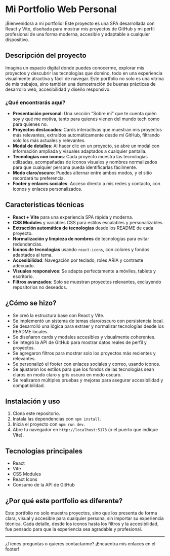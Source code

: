 # Mi Portfolio Web Personal

¡Bienvenido/a a mi portfolio! Este proyecto es una SPA desarrollada con React y Vite, diseñada para mostrar mis proyectos de GitHub y mi perfil profesional de una forma moderna, accesible y adaptable a cualquier dispositivo.

## Descripción del proyecto

Imagina un espacio digital donde puedes conocerme, explorar mis proyectos y descubrir las tecnologías que domino, todo en una experiencia visualmente atractiva y fácil de navegar. Este portfolio no solo es una vitrina de mis trabajos, sino también una demostración de buenas prácticas de desarrollo web, accesibilidad y diseño responsivo.

### ¿Qué encontrarás aquí?

- **Presentación personal**: Una sección "Sobre mí" que te cuenta quién soy y qué me motiva, tanto para quienes vienen del mundo tech como para quienes no.
- **Proyectos destacados**: Cards interactivas que muestran mis proyectos más relevantes, extraídos automáticamente desde mi GitHub, filtrando solo los más actuales y relevantes.
- **Modal de detalles**: Al hacer clic en un proyecto, se abre un modal con información ampliada y visuales adaptados a cualquier pantalla.
- **Tecnologías con íconos**: Cada proyecto muestra las tecnologías utilizadas, acompañadas de íconos visuales y nombres normalizados para que cualquier persona pueda identificarlas fácilmente.
- **Modo claro/oscuro**: Puedes alternar entre ambos modos, y el sitio recordará tu preferencia.
- **Footer y enlaces sociales**: Acceso directo a mis redes y contacto, con íconos y enlaces personalizados.

## Características técnicas

- **React + Vite** para una experiencia SPA rápida y moderna.
- **CSS Modules** y variables CSS para estilos escalables y personalizables.
- **Extracción automática de tecnologías** desde los README de cada proyecto.
- **Normalización y limpieza de nombres** de tecnologías para evitar redundancias.
- **Íconos de tecnologías** usando `react-icons`, con colores y fondos adaptados al tema.
- **Accesibilidad**: Navegación por teclado, roles ARIA y contraste adecuado.
- **Visuales responsivos**: Se adapta perfectamente a móviles, tablets y escritorio.
- **Filtros avanzados**: Solo se muestran proyectos relevantes, excluyendo repositorios no deseados.

## ¿Cómo se hizo?

- Se creó la estructura base con React y Vite.
- Se implementó un sistema de temas claro/oscuro con persistencia local.
- Se desarrolló una lógica para extraer y normalizar tecnologías desde los README locales.
- Se diseñaron cards y modales accesibles y visualmente coherentes.
- Se integró la API de GitHub para mostrar datos reales de perfil y proyectos.
- Se agregaron filtros para mostrar solo los proyectos más recientes y relevantes.
- Se personalizó el footer con enlaces sociales y correo, usando íconos.
- Se ajustaron los estilos para que los fondos de las tecnologías sean claros en modo claro y gris oscuro en modo oscuro.
- Se realizaron múltiples pruebas y mejoras para asegurar accesibilidad y compatibilidad.

## Instalación y uso

1. Clona este repositorio.
2. Instala las dependencias con `npm install`.
3. Inicia el proyecto con `npm run dev`.
4. Abre tu navegador en `http://localhost:5173` (o el puerto que indique Vite).

## Tecnologías principales

- React
- Vite
- CSS Modules
- React Icons
- Consumo de la API de GitHub

## ¿Por qué este portfolio es diferente?

Este portfolio no solo muestra proyectos, sino que los presenta de forma clara, visual y accesible para cualquier persona, sin importar su experiencia técnica. Cada detalle, desde los íconos hasta los filtros y la accesibilidad, fue pensado para que la experiencia sea agradable y profesional.

---

¿Tienes preguntas o quieres contactarme? ¡Encuentra mis enlaces en el footer!
